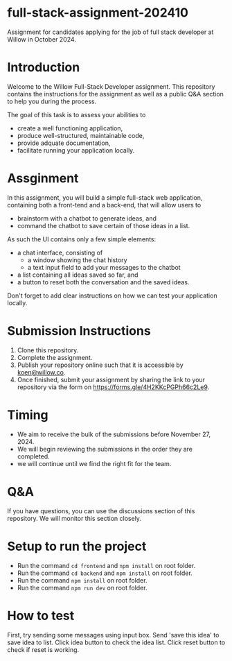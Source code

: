 # full-stack-assignment-202410

Assignment for candidates applying for the job of full stack developer at Willow in October 2024.

# Introduction

Welcome to the Willow Full-Stack Developer assignment. This repository contains the instructions for the assignment as well as a public Q&A section to help you during the process.

The goal of this task is to assess your abilities to

- create a well functioning application,
- produce well-structured, maintainable code,
- provide adquate documentation,
- facilitate running your application locally.

# Assginment

In this assignment, you will build a simple full-stack web application, containing both a front-tend and a back-end, that will allow users to

- brainstorm with a chatbot to generate ideas, and
- command the chatbot to save certain of those ideas in a list.

As such the UI contains only a few simple elements:

- a chat interface, consisting of
  - a window showing the chat history
  - a text input field to add your messages to the chatbot
- a list containing all ideas saved so far, and
- a button to reset both the conversation and the saved ideas.

Don't forget to add clear instructions on how we can test your application locally.

# Submission Instructions

1. Clone this repository.
2. Complete the assignment.
3. Publish your repository online such that it is accessible by koen@willow.co.
4. Once finished, submit your assignment by sharing the link to your repository via the form on https://forms.gle/4H2KKcPGPh66c2Le9.

# Timing

- We aim to receive the bulk of the submissions before November 27, 2024.
- We will begin reviewing the submissions in the order they are completed.
- we will continue until we find the right fit for the team.

# Q&A

If you have questions, you can use the discussions section of this repository. We will monitor this section closely.

# Setup to run the project

- Run the command `cd frontend` and `npm install` on root folder.
- Run the command `cd backend` and `npm install` on root folder.
- Run the command `npm install` on root folder.
- Run the command `npm run dev` on root folder.

# How to test

First, try sending some messages using input box.
Send 'save this idea' to save idea to list.
Click idea button to check the idea list.
Click reset button to check if reset is working.
